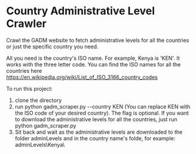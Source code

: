 # Country Administrative Level Crawler

Crawl the GADM website to fetch administrative levels for all the countries or just the specific country you need.

All you need is the country's ISO name. For example, Kenya is 'KEN'. It works with the three letter code. You can find the ISO names for all the countries here https://en.wikipedia.org/wiki/List_of_ISO_3166_country_codes 

To run this project:
   1. clone the directory
   2. run python gadm_scraper.py --country KEN (You can replace KEN with the ISO code of your desired country). The flag is optional. If you want to download the administrative levels for all the countries, just run python gadm_scraper.py
   3. Sit back and wait as the administrative levels are downloaded to the folder adminLevels and in the country name's folde, for example: adminLevels\Kenya\
